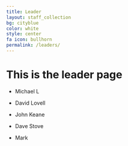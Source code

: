 ```yaml
---
title: Leader
layout: staff_collection
bg: cityblue
color: white
style: center
fa icon: bullhorn
permalink: /leaders/
---
```


# This is the leader page

- Michael L
- David Lovell
- John Keane
- Dave Stove

- Mark


